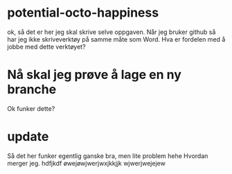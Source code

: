 # potential-octo-happiness
ok, så det er her jeg skal skrive selve oppgaven.
Når jeg bruker github så har jeg ikke skriveverktøy på samme måte som Word.
Hva er fordelen med å jobbe med dette verktøyet?
# Nå skal jeg prøve å lage en ny branche
Ok funker dette?
# update
Så det her funker egentlig ganske bra, men lite problem hehe
Hvordan merger jeg.
hdfjkdf
øwejøwjwerjwxjkkjjk
wjwerjwejejew
